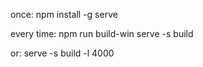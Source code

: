 once:
npm install -g serve

every time:
npm run build-win
serve -s build      

or:
serve -s build -l 4000
